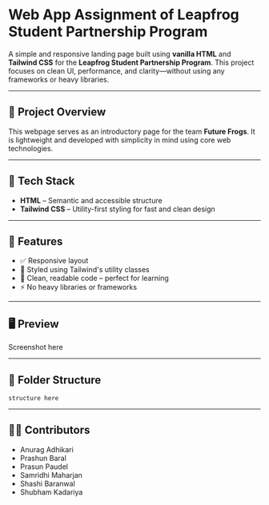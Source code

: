 # Web App Assignment of Leapfrog Student Partnership Program

A simple and responsive landing page built using **vanilla HTML** and **Tailwind CSS** for the **Leapfrog Student Partnership Program**. This project focuses on clean UI, performance, and clarity—without using any frameworks or heavy libraries.

---

## 📌 Project Overview

This webpage serves as an introductory page for the team **Future Frogs**. It is lightweight and developed with simplicity in mind using core web technologies.

---

## 🔧 Tech Stack

- **HTML** – Semantic and accessible structure
- **Tailwind CSS** – Utility-first styling for fast and clean design

---

## 🚀 Features

- ✅ Responsive layout
- 🎨 Styled using Tailwind's utility classes
- 🧠 Clean, readable code – perfect for learning
- ⚡️ No heavy libraries or frameworks

---

## 🖥️ Preview

Screenshot here

---

## 📂 Folder Structure

`structure here`

---

## 🧑‍💻 Contributors

- Anurag Adhikari
- Prashun Baral
- Prasun Paudel
- Samridhi Maharjan
- Shashi Baranwal
- Shubham Kadariya
